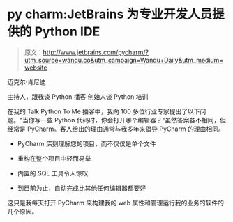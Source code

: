 # py charm:JetBrains 为专业开发人员提供的 Python IDE

> 原文：<http://www.jetbrains.com/pycharm/?utm_source=wanqu.co&utm_campaign=Wanqu+Daily&utm_medium=website>

迈克尔·肯尼迪

主持人，跟我谈 Python 播客
创始人谈 Python 培训

在我的 Talk Python To Me 播客中，我向 100 多位行业专家提出了以下问题。"当你写一些 Python 代码时，你会打开哪个编辑器？"虽然答案各不相同，但经常是 PyCharm。客人给出的理由通常与我多年来倡导 PyCharm 的理由相同。

*   PyCharm 深刻理解您的项目，而不仅仅是单个文件

*   重构在整个项目中轻而易举

*   内置的 SQL 工具令人惊叹

*   到目前为止，自动完成比其他任何编辑器都要好

这只是我每天打开 PyCharm 来构建我的 web 属性和管理运行我的业务的软件的几个原因。